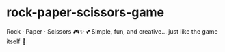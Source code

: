 # rock-paper-scissors-game
Rock · Paper · Scissors 🎮✨          💕 Simple, fun, and creative… just like the game itself 🌈
